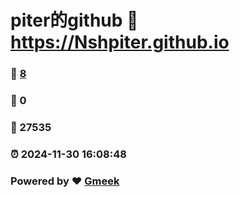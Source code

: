 # piter的github :link: https://Nshpiter.github.io 
### :page_facing_up: [8](https://Nshpiter.github.io/tag.html) 
### :speech_balloon: 0 
### :hibiscus: 27535 
### :alarm_clock: 2024-11-30 16:08:48 
### Powered by :heart: [Gmeek](https://github.com/Meekdai/Gmeek)
